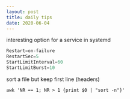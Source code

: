 ```yaml
---
layout: post
title: daily tips
date: 2020-06-04
---
```


interesting option for a service in systemd

```java
Restart=on-failure
RestartSec=5
StartLimitInterval=60
StartLimitBurst=10
```

sort a file but keep first line (headers)

```console
awk 'NR == 1; NR > 1 {print $0 | "sort -n"}'
```

